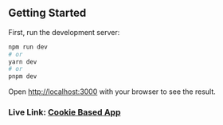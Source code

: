 ## Getting Started

First, run the development server:

```bash
npm run dev
# or
yarn dev
# or
pnpm dev
```

Open [http://localhost:3000](http://localhost:3000) with your browser to see the result.

### Live Link: [Cookie Based App](https://cookies-based-app-nextjs-module13.vercel.app)
